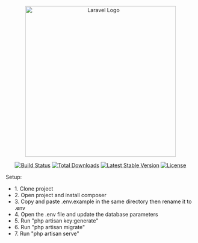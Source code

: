 <p align="center"><a href="https://laravel.com" target="_blank"><img src="https://raw.githubusercontent.com/laravel/art/master/logo-lockup/5%20SVG/2%20CMYK/1%20Full%20Color/laravel-logolockup-cmyk-red.svg" width="400" alt="Laravel Logo"></a></p>

<p align="center">
<a href="https://github.com/laravel/framework/actions"><img src="https://github.com/laravel/framework/workflows/tests/badge.svg" alt="Build Status"></a>
<a href="https://packagist.org/packages/laravel/framework"><img src="https://img.shields.io/packagist/dt/laravel/framework" alt="Total Downloads"></a>
<a href="https://packagist.org/packages/laravel/framework"><img src="https://img.shields.io/packagist/v/laravel/framework" alt="Latest Stable Version"></a>
<a href="https://packagist.org/packages/laravel/framework"><img src="https://img.shields.io/packagist/l/laravel/framework" alt="License"></a>
</p>

Setup:

<ul>
<li>1. Clone project</li>
<li>2. Open project and install composer</li>
<li>3. Copy and paste .env.example in the same directory then rename it to .env</li>
<li>4. Open the .env file and update the database parameters</li>
<li>5. Run "php artisan key:generate"</li>
<li>6. Run "php artisan migrate"</li>
<li>7. Run "php artisan serve"</li>
</ul>
